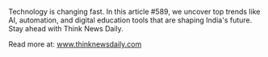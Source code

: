 Technology is changing fast. In this article #589, we uncover top trends like AI, automation, and digital education tools that are shaping India's future. Stay ahead with Think News Daily.

Read more at: www.thinknewsdaily.com